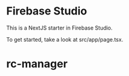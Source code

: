<!-- This README file provides an overview of the project, its purpose, and how to get started. It serves as the main entry point for documentation and is essential for new developers or contributors. -->
# Firebase Studio

This is a NextJS starter in Firebase Studio.

To get started, take a look at src/app/page.tsx.
# rc-manager

